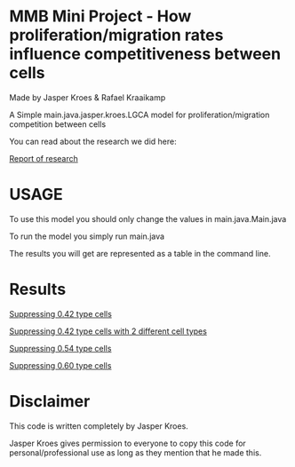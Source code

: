 # MMB Mini Project - How proliferation/migration rates influence competitiveness between cells
Made by Jasper Kroes & Rafael Kraaikamp

A Simple main.java.jasper.kroes.LGCA model for proliferation/migration competition between cells

You can read about the research we did here:

[Report of research](https://docs.google.com/document/d/1Zf4I1ilYDXSfYRDKEAE1RD8D2Jm3Da2SHkP-V4yWepw/edit?usp=sharing)

# USAGE

To use this model you should only change the values in main.java.Main.java

To run the model you simply run main.java

The results you will get are represented as a table in the command line.

# Results

[Suppressing 0.42 type cells](https://docs.google.com/spreadsheets/d/1fGIgbCpujtmGeZ7F-2WN_rHMuqBpesAUZ2lKIXdQI04/edit#gid=804756979)

[Suppressing 0.42 type cells with 2 different cell types](https://docs.google.com/spreadsheets/d/1fGIgbCpujtmGeZ7F-2WN_rHMuqBpesAUZ2lKIXdQI04/edit#gid=493049558)

[Suppressing 0.54 type cells](https://docs.google.com/spreadsheets/d/1fGIgbCpujtmGeZ7F-2WN_rHMuqBpesAUZ2lKIXdQI04/edit#gid=1311980249)

[Suppressing 0.60 type cells](https://docs.google.com/spreadsheets/d/1fGIgbCpujtmGeZ7F-2WN_rHMuqBpesAUZ2lKIXdQI04/edit#gid=1130599849)


# Disclaimer

This code is written completely by Jasper Kroes.

Jasper Kroes gives permission to everyone to copy this code for personal/professional use as long as they mention that he made this.

